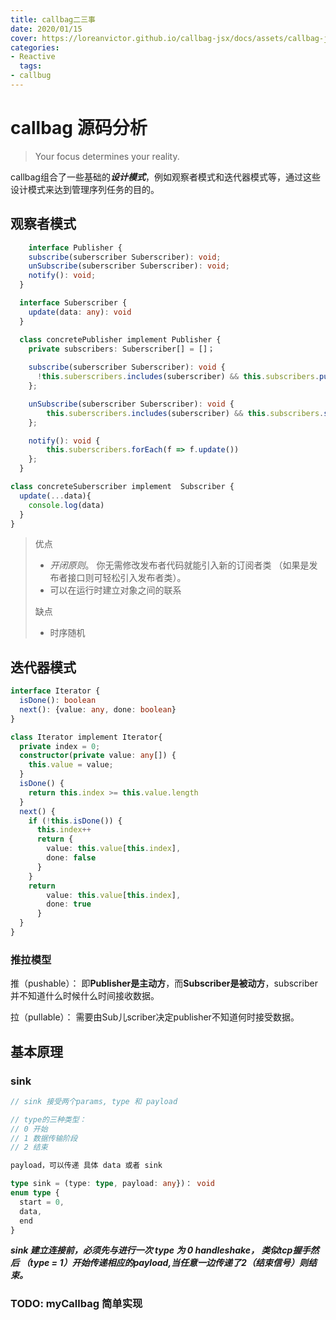 ```yaml
---
title: callbag二三事
date: 2020/01/15
cover: https://loreanvictor.github.io/callbag-jsx/docs/assets/callbag-jsx.svg
categories:
- Reactive
  tags:
- callbug
---
```

# callbag 源码分析

> Your focus determines your reality.

callbag组合了一些基础的***设计模式***，例如观察者模式和迭代器模式等，通过这些设计模式来达到管理序列任务的目的。

## 观察者模式

```typescript
	interface Publisher {
    subscribe(suberscriber Suberscriber): void;
    unSubscribe(suberscriber Suberscriber): void;
    notify(): void;
  }

  interface Suberscriber {
    update(data: any): void
  }

  class concretePublisher implement Publisher {
    private subscribers: Suberscriber[] = []；
    
    subscribe(suberscriber Suberscriber): void {
      !this.suberscribers.includes(suberscriber) && this.subscribers.push(suberscriber)
    };

  	unSubscribe(suberscriber Suberscriber): void {
    	this.suberscribers.includes(suberscriber) && this.subscribers.splice(suberscriber, 1)
  	};

  	notify(): void {
    	this.suberscribers.forEach(f => f.update())
    };
  }

class concreteSuberscriber implement  Subscriber {
  update(...data){
    console.log(data)
  }
}
```

> 优点 
>
> - *开闭原则*。 你无需修改发布者代码就能引入新的订阅者类 （如果是发布者接口则可轻松引入发布者类）。
> - 可以在运行时建立对象之间的联系
>
> 缺点
>
> - 时序随机
>
> 

## 迭代器模式

```typescript
interface Iterator {
  isDone(): boolean
  next(): {value: any, done: boolean}
}

class Iterator implement Iterator{
  private index = 0;
  constructor(private value: any[]) {
    this.value = value;
  }
  isDone() {
    return this.index >= this.value.length 
  }
  next() {
    if (!this.isDone()) {
      this.index++
      return {
        value: this.value[this.index],
        done: false
      }
    }
    return 
        value: this.value[this.index],
        done: true
      }
  }
}
```

### 推拉模型

推（pushable）： 即**Publisher是主动方**，而**Subscriber是被动方**，subscriber并不知道什么时候什么时间接收数据。

拉（pullable）： 需要由Sub儿scriber决定publisher不知道何时接受数据。

##  基本原理

### sink

```typescript
// sink 接受两个params, type 和 payload

// type的三种类型：
// 0 开始
// 1 数据传输阶段
// 2 结束

payload，可以传递 具体 data 或者 sink

type sink = (type: type, payload: any})： void
enum type {
  start = 0,
  data,
  end
}
```



***sink 建立连接前，必须先与进行一次 type 为  0  handleshake， 类似tcp握手然后 （type = 1）开始传递相应的payload,当任意一边传递了2（结束信号）则结束。***

### TODO: myCallbag 简单实现







